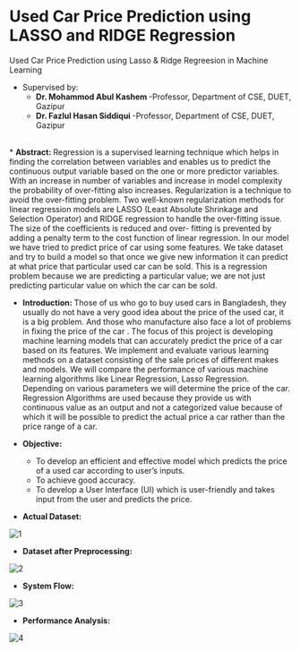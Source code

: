 

 # Used Car Price Prediction using LASSO and RIDGE Regression
  Used Car Price Prediction using Lasso &amp; Ridge Regreesion in Machine Learning
 * Supervised by:
    * <b>Dr. Mohammod Abul Kashem </b>
     -Professor, Department of CSE, DUET, Gazipur
    * <b>Dr. Fazlul Hasan Siddiqui </b>
     -Professor, Department of CSE, DUET, Gazipur

<br>
* <b>Abstract: </b>
    Regression is a supervised learning technique which helps in finding the correlation between variables and enables us to predict the continuous output variable based on        the    one
    or more predictor variables. With an increase in number of variables and increase in model
    complexity the probability of over-fitting also increases. Regularization is a technique to
    avoid the over-fitting problem. Two well-known regularization methods for linear regression
    models are LASSO (Least Absolute Shrinkage and Selection Operator) and RIDGE regression to handle the over-fitting issue. The size of the coefficients is reduced and over-     fitting is
    prevented by adding a penalty term to the cost function of linear regression. In our model
    we have tried to predict price of car using some features. We take dataset and try to build
    a model so that once we give new information it can predict at what price that particular
    used car can be sold. This is a regression problem because we are predicting a particular
    value; we are not just predicting particular value on which the car can be sold.

* <b>Introduction: </b>
    Those of us who go to buy used cars in Bangladesh, they usually do not have a very good
    idea about the price of the used car, it is a big problem. And those who manufacture also
    face a lot of problems in fixing the price of the car . The focus of this project is developing
    machine learning models that can accurately predict the price of a car based on its features.
    We implement and evaluate various learning methods on a dataset consisting of the sale
    prices of different makes and models. We will compare the performance of various machine
    learning algorithms like Linear Regression, Lasso Regression. Depending on various parameters we will determine the price of the car. Regression Algorithms are used           because    they
    provide us with continuous value as an output and not a categorized value because of which
    it will be possible to predict the actual price a car rather than the price range of a car.

* <b>Objective: </b>
   * To develop an efficient and effective model which predicts the price of a used car according
to user’s inputs.
   * To achieve good accuracy.
   * To develop a User Interface (UI) which is user-friendly and takes input from the user and
predicts the price.


* <b>Actual Dataset: </b>

![1](https://github.com/PollobRay/Used-Car-Price-Prediction-using-Lasso-Ridge-Regreesion/assets/96225924/3081b096-beb5-4307-b08b-8efe1b1b641b)

* <b>Dataset after Preprocessing: </b>

![2](https://github.com/PollobRay/Used-Car-Price-Prediction-using-Lasso-Ridge-Regreesion/assets/96225924/cfbed930-57fb-46bf-b4b5-2581f61b0dab)

* <b>System Flow: </b>

![3](https://github.com/PollobRay/Used-Car-Price-Prediction-using-Lasso-Ridge-Regreesion/assets/96225924/729b1fe7-3dde-445f-b22e-1c95a124653a)

* <b>Performance Analysis: </b>

![4](https://github.com/PollobRay/Used-Car-Price-Prediction-using-Lasso-Ridge-Regreesion/assets/96225924/ea37acef-399e-46ed-ace4-333904b03a13)
